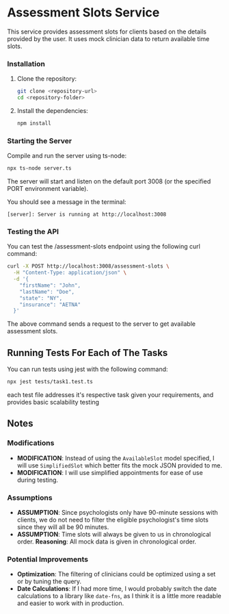 
# Assessment Slots Service

This service provides assessment slots for clients based on the details provided by the user. It uses mock clinician data to return available time slots.

### Installation

1. Clone the repository:

   ```sh
   git clone <repository-url>
   cd <repository-folder>
   ```

2. Install the dependencies:

   ```sh
   npm install
   ```

### Starting the Server

Compile and run the server using ts-node:

```sh
npx ts-node server.ts
```

The server will start and listen on the default port 3008 (or the specified PORT environment variable).

You should see a message in the terminal:

```arduino
[server]: Server is running at http://localhost:3008
```

### Testing the API

You can test the /assessment-slots endpoint using the following curl command:

```sh
curl -X POST http://localhost:3008/assessment-slots \
  -H "Content-Type: application/json" \
  -d '{
    "firstName": "John",
    "lastName": "Doe",
    "state": "NY",
    "insurance": "AETNA"
  }'
```

The above command sends a request to the server to get available assessment slots.

## Running Tests For Each of The Tasks

You can run tests using jest with the following command:

```sh
npx jest tests/task1.test.ts
```

each test file addresses it's respective task given your requirements, and provides basic scalability testing

## Notes

### Modifications
- **MODIFICATION**: Instead of using the `AvailableSlot` model specified, I will use `SimplifiedSlot` which better fits the mock JSON provided to me.
- **MODIFICATION**: I will use simplified appointments for ease of use during testing.

### Assumptions
- **ASSUMPTION**: Since psychologists only have 90-minute sessions with clients, we do not need to filter the eligible psychologist's time slots since they will all be 90 minutes.
- **ASSUMPTION**: Time slots will always be given to us in chronological order. **Reasoning**: All mock data is given in chronological order.

### Potential Improvements
- **Optimization**: The filtering of clinicians could be optimized using a set or by tuning the query.
- **Date Calculations**: If I had more time, I would probably switch the date calculations to a library like `date-fns`, as I think it is a little more readable and easier to work with in production.
